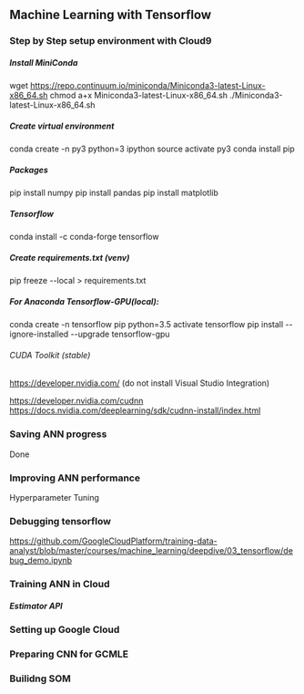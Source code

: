 ## Machine Learning with Tensorflow

### Step by Step setup environment with Cloud9

##### Install MiniConda
wget https://repo.continuum.io/miniconda/Miniconda3-latest-Linux-x86_64.sh
chmod a+x Miniconda3-latest-Linux-x86_64.sh
./Miniconda3-latest-Linux-x86_64.sh

##### Create virtual environment
conda create -n py3 python=3 ipython
source activate py3
conda install pip

##### Packages
pip install numpy
pip install pandas
pip install matplotlib

##### Tensorflow
conda install -c conda-forge tensorflow


##### Create requirements.txt (venv)
pip freeze --local > requirements.txt



##### For Anaconda Tensorflow-GPU(local):
conda create -n tensorflow pip python=3.5 
activate tensorflow
pip install --ignore-installed --upgrade tensorflow-gpu 

###### CUDA Toolkit (stable)
https://developer.nvidia.com/
(do not install Visual Studio Integration)

https://developer.nvidia.com/cudnn
https://docs.nvidia.com/deeplearning/sdk/cudnn-install/index.html



### Saving ANN progress
Done

### Improving ANN performance
Hyperparameter Tuning


### Debugging tensorflow

https://github.com/GoogleCloudPlatform/training-data-analyst/blob/master/courses/machine_learning/deepdive/03_tensorflow/debug_demo.ipynb

### Training ANN in Cloud

##### Estimator API

### Setting up Google Cloud

### Preparing CNN for GCMLE

### Builidng SOM

